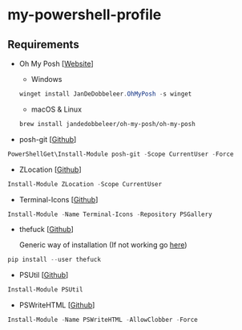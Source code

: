 # my-powershell-profile

## Requirements

- Oh My Posh [[Website](https://ohmyposh.dev/docs/installation/windows)]

  - Windows

  ```powershell
  winget install JanDeDobbeleer.OhMyPosh -s winget 
  ```

  - macOS & Linux

  ```bash
  brew install jandedobbeleer/oh-my-posh/oh-my-posh 
  ```

- posh-git [[Github](https://github.com/dahlbyk/posh-git#installation)]

```powershell
PowerShellGet\Install-Module posh-git -Scope CurrentUser -Force
```

<!-- - Get-ChildItemColor [Github](https://github.com/dahlbyk/posh-git#installation)

```powershell
Install-Module Get-ChildItemColor
``` -->

- ZLocation [[Github](https://github.com/vors/ZLocation)]

```powershell
Install-Module ZLocation -Scope CurrentUser
```

- Terminal-Icons [[Github](https://github.com/devblackops/Terminal-Icons)]

```powershell
Install-Module -Name Terminal-Icons -Repository PSGallery
```

- thefuck [[Github](https://github.com/nvbn/thefuck)]

  Generic way of installation (If not working go [here](https://github.com/nvbn/thefuck/wiki/Installation))

```powershell
pip install --user thefuck
```

- PSUtil [[Github](https://github.com/PowershellFrameworkCollective/PSUtil)]

```powershell
Install-Module PSUtil
```

- PSWriteHTML [[Github](https://github.com/EvotecIT/PSWriteHTML)]

```powershell
Install-Module -Name PSWriteHTML -AllowClobber -Force
```

<!-- - zoxide [Github](https://github.com/ajeetdsouza/zoxide)

```powershell
curl.exe -A "MS" https://webinstall.dev/zoxide | powershell
``` -->
